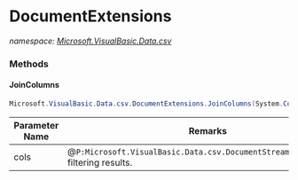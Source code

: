 ﻿# DocumentExtensions
_namespace: <a href="#" onClick="load('/docs/Microsoft.VisualBasic.Data.csv/index.md')">Microsoft.VisualBasic.Data.csv</a>_





### Methods

#### JoinColumns
```csharp
Microsoft.VisualBasic.Data.csv.DocumentExtensions.JoinColumns(System.Collections.Generic.IEnumerable{System.String[]})
```


|Parameter Name|Remarks|
|--------------|-------|
|cols|@``P:Microsoft.VisualBasic.Data.csv.DocumentStream.File.Columns`` filtering results.|



